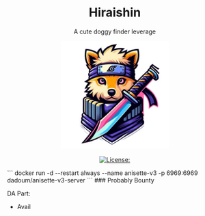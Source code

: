 <div align="center">
<h1>Hiraishin</h1>
<p>A cute doggy finder leverage</p>

<img src="./hiraishin.png" width="50%" height="50%"></img>

[![License: ](https://img.shields.io/github/license/hollow-leaf/hiraishin
)](./LICENSE)
</div>
```
docker run -d --restart always --name anisette-v3 -p 6969:6969 dadoum/anisette-v3-server
```
### Probably Bounty

DA Part:
- Avail